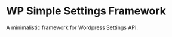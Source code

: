 WP Simple Settings Framework
================================

A minimalistic framework for Wordpress Settings API.